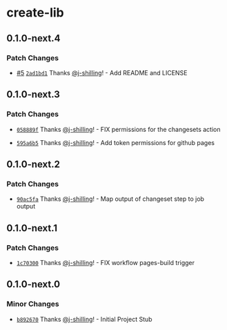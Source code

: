 # create-lib

## 0.1.0-next.4

### Patch Changes

- [#5](https://github.com/FunctorFactory/create-lib/pull/5) [`2ad1bd1`](https://github.com/FunctorFactory/create-lib/commit/2ad1bd1806dec88c8e48b7284c4ae2d62a39fedf) Thanks [@j-shilling](https://github.com/j-shilling)! - Add README and LICENSE

## 0.1.0-next.3

### Patch Changes

- [`058889f`](https://github.com/FunctorFactory/create-lib/commit/058889f4af5fa42a997a59e778dfe7f504b2af87) Thanks [@j-shilling](https://github.com/j-shilling)! - FIX permissions for the changesets action

- [`595a6b5`](https://github.com/FunctorFactory/create-lib/commit/595a6b58ec4d1814ff8cd1dd1daf461ce8109a8e) Thanks [@j-shilling](https://github.com/j-shilling)! - Add token permissions for github pages

## 0.1.0-next.2

### Patch Changes

- [`90ac5fa`](https://github.com/FunctorFactory/create-lib/commit/90ac5fa664b6101ce1c1697f6fc706217039db32) Thanks [@j-shilling](https://github.com/j-shilling)! - Map output of changeset step to job output

## 0.1.0-next.1

### Patch Changes

- [`1c70300`](https://github.com/FunctorFactory/create-lib/commit/1c70300173bb980d1be38f4d99430b7c3d049bc4) Thanks [@j-shilling](https://github.com/j-shilling)! - FIX workflow pages-build trigger

## 0.1.0-next.0

### Minor Changes

- [`b892670`](https://github.com/FunctorFactory/create-lib/commit/b8926701fe61cc3cf98d46c9a092ca742fc20440) Thanks [@j-shilling](https://github.com/j-shilling)! - Initial Project Stub
